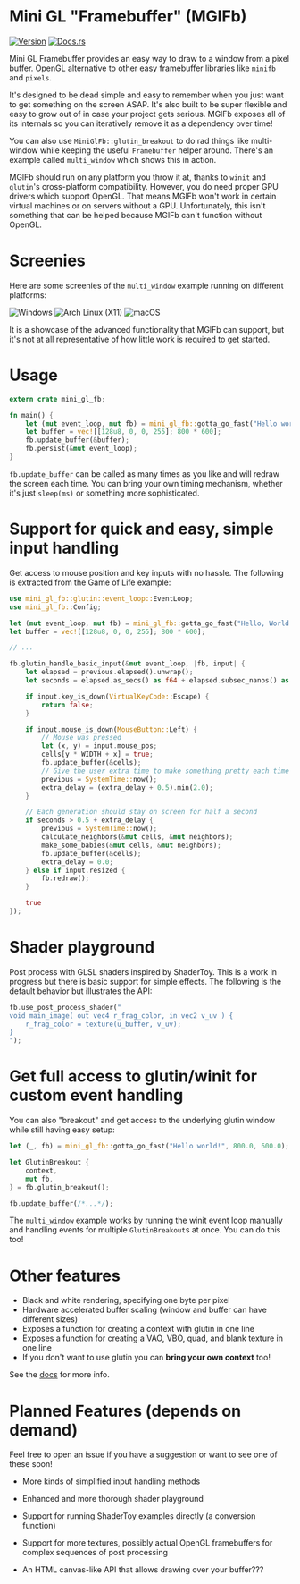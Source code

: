 # Mini GL "Framebuffer" (MGlFb)

[![Version](https://img.shields.io/crates/v/mini_gl_fb.svg)](https://crates.io/crates/mini_gl_fb)
[![Docs.rs](https://docs.rs/mini_gl_fb/badge.svg)](https://docs.rs/mini_gl_fb)

Mini GL Framebuffer provides an easy way to draw to a window from a pixel buffer. OpenGL
alternative to other easy framebuffer libraries like `minifb` and `pixels`.

It's designed to be dead simple and easy to remember when you just want to get something on the
screen ASAP. It's also built to be super flexible and easy to grow out of in case your project
gets serious. MGlFb exposes all of its internals so you can iteratively remove it as a
dependency over time!

You can also use `MiniGlFb::glutin_breakout` to do rad things like multi-window while keeping
the useful `Framebuffer` helper around. There's an example called `multi_window` which shows
this in action.

MGlFb should run on any platform you throw it at, thanks to `winit` and `glutin`'s
cross-platform compatibility. However, you do need proper GPU drivers which support OpenGL.
That means MGlFb won't work in certain virtual machines or on servers without a GPU.
Unfortunately, this isn't something that can be helped because MGlFb can't function without
OpenGL.

# Screenies
Here are some screenies of the `multi_window` example running on different platforms:

![Windows](screenies/multi_window_windows.png)
![Arch Linux (X11)](screenies/multi_window_x11.png)
![macOS](screenies/multi_window_macos.png)

It is a showcase of the advanced functionality that MGlFb can support, but it's not at all
representative of how little work is required to get started.

# Usage

```rust
extern crate mini_gl_fb;

fn main() {
    let (mut event_loop, mut fb) = mini_gl_fb::gotta_go_fast("Hello world!", 800.0, 600.0);
    let buffer = vec![[128u8, 0, 0, 255]; 800 * 600];
    fb.update_buffer(&buffer);
    fb.persist(&mut event_loop);
}
```

`fb.update_buffer` can be called as many times as you like and will redraw the screen each
time. You can bring your own timing mechanism, whether it's just `sleep(ms)` or something more
sophisticated.

# Support for quick and easy, simple input handling

Get access to mouse position and key inputs with no hassle. The following is extracted from the
Game of Life example:

```rust
use mini_gl_fb::glutin::event_loop::EventLoop;
use mini_gl_fb::Config;

let (mut event_loop, mut fb) = mini_gl_fb::gotta_go_fast("Hello, World!", 800., 600.);
let buffer = vec![[128u8, 0, 0, 255]; 800 * 600];

// ...

fb.glutin_handle_basic_input(&mut event_loop, |fb, input| {
    let elapsed = previous.elapsed().unwrap();
    let seconds = elapsed.as_secs() as f64 + elapsed.subsec_nanos() as f64 * 1e-9;

    if input.key_is_down(VirtualKeyCode::Escape) {
        return false;
    }

    if input.mouse_is_down(MouseButton::Left) {
        // Mouse was pressed
        let (x, y) = input.mouse_pos;
        cells[y * WIDTH + x] = true;
        fb.update_buffer(&cells);
        // Give the user extra time to make something pretty each time they click
        previous = SystemTime::now();
        extra_delay = (extra_delay + 0.5).min(2.0);
    }

    // Each generation should stay on screen for half a second
    if seconds > 0.5 + extra_delay {
        previous = SystemTime::now();
        calculate_neighbors(&mut cells, &mut neighbors);
        make_some_babies(&mut cells, &mut neighbors);
        fb.update_buffer(&cells);
        extra_delay = 0.0;
    } else if input.resized {
        fb.redraw();
    }

    true
});
```

# Shader playground

Post process with GLSL shaders inspired by ShaderToy. This is a work in progress but there is
basic support for simple effects. The following is the default behavior but illustrates the
API:

```rust
fb.use_post_process_shader("
void main_image( out vec4 r_frag_color, in vec2 v_uv ) {
    r_frag_color = texture(u_buffer, v_uv);
}
");
```

# Get full access to glutin/winit for custom event handling

You can also "breakout" and get access to the underlying glutin window while still having easy
setup:

```rust
let (_, fb) = mini_gl_fb::gotta_go_fast("Hello world!", 800.0, 600.0);

let GlutinBreakout {
    context,
    mut fb,
} = fb.glutin_breakout();

fb.update_buffer(/*...*/);
```

The `multi_window` example works by running the winit event loop manually and handling events
for multiple `GlutinBreakout`s at once. You can do this too!

# Other features

 - Black and white rendering, specifying one byte per pixel
 - Hardware accelerated buffer scaling (window and buffer can have different sizes)
 - Exposes a function for creating a context with glutin in one line
 - Exposes a function for creating a VAO, VBO, quad, and blank texture in one line
 - If you don't want to use glutin you can **bring your own context** too!

See the [docs](https://docs.rs/mini_gl_fb/) for more info.

# Planned Features (depends on demand)

Feel free to open an issue if you have a suggestion or want to see one of these soon!

 - More kinds of simplified input handling methods

 - Enhanced and more thorough shader playground

 - Support for running ShaderToy examples directly (a conversion function)

 - Support for more textures, possibly actual OpenGL framebuffers for complex sequences of
    post processing

 - An HTML canvas-like API that allows drawing over your buffer???
